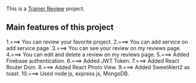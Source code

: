 This is a [Trainer Review](https://trainer-review.web.app/) project.

## Main features of this project

1.===> You can review your favorite project.
2.===> You can add service on add service page.
3.===> You can see your review on my reviews page.
4.===> You can edit and delete a review on my reviews page.
5.===> Added Firebase authentication.
6.===> Added JWT Token.
7.===> Added React Router Dom.
8.===> Added React Photo View.
9.===> Added SweetAlert2 as toast.
10.===> Used node js, express js, MongoDB.

 
 
